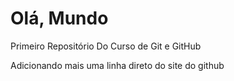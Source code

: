 # Olá, Mundo
 Primeiro Repositório Do Curso de Git e GitHub

Adicionando mais uma linha direto do site do github
